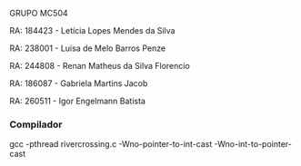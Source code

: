 GRUPO MC504

RA: 184423 - Letícia Lopes Mendes da Silva

RA: 238001 - Luísa de Melo Barros Penze

RA: 244808 - Renan Matheus da Silva Florencio

RA: 186087 - Gabriela Martins Jacob

RA: 260511 - Igor Engelmann Batista

### Compilador
gcc -pthread rivercrossing.c -Wno-pointer-to-int-cast -Wno-int-to-pointer-cast
